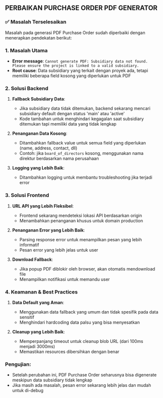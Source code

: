 ## PERBAIKAN PURCHASE ORDER PDF GENERATOR

### ✅ Masalah Terselesaikan

Masalah pada generasi PDF Purchase Order sudah diperbaiki dengan menerapkan pendekatan berikut:

### 1. Masalah Utama

- **Error message**: `Cannot generate PDF: Subsidiary data not found. Please ensure the project is linked to a valid subsidiary.`
- **Root cause**: Data subsidiary yang terkait dengan proyek ada, tetapi memiliki beberapa field kosong yang diperlukan untuk PDF

### 2. Solusi Backend

1. **Fallback Subsidiary Data**:
   - Jika subsidiary data tidak ditemukan, backend sekarang mencari subsidiary default dengan status 'main' atau 'active'
   - Kode tambahan untuk menghindari kegagalan saat subsidiary ditemukan tapi memiliki data yang tidak lengkap

2. **Penanganan Data Kosong**:
   - Ditambahkan fallback value untuk semua field yang diperlukan (name, address, contact, dll)
   - Contoh: jika `board_of_directors` kosong, menggunakan nama direktur berdasarkan nama perusahaan

3. **Logging yang Lebih Baik**:
   - Ditambahkan logging untuk membantu troubleshooting jika terjadi error

### 3. Solusi Frontend

1. **URL API yang Lebih Fleksibel**:
   - Frontend sekarang mendeteksi lokasi API berdasarkan origin
   - Menambahkan penanganan khusus untuk domain production

2. **Penanganan Error yang Lebih Baik**:
   - Parsing response error untuk menampilkan pesan yang lebih informatif
   - Pesan error yang lebih jelas untuk user

3. **Download Fallback**:
   - Jika popup PDF diblokir oleh browser, akan otomatis mendownload file
   - Menampilkan notifikasi untuk memandu user

### 4. Keamanan & Best Practices

1. **Data Default yang Aman**:
   - Menggunakan data fallback yang umum dan tidak spesifik pada data sensitif
   - Menghindari hardcoding data palsu yang bisa menyesatkan

2. **Cleanup yang Lebih Baik**:
   - Memperpanjang timeout untuk cleanup blob URL (dari 100ms menjadi 3000ms)
   - Memastikan resources dibersihkan dengan benar

### Pengujian:
- Setelah perubahan ini, PDF Purchase Order seharusnya bisa digenerate meskipun data subsidiary tidak lengkap
- Jika masih ada masalah, pesan error sekarang lebih jelas dan mudah untuk di-debug
